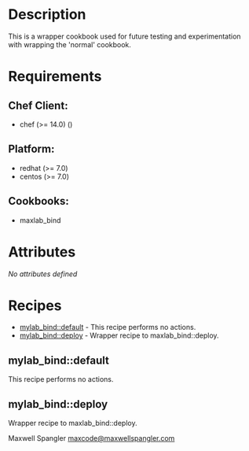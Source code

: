 # Description

This is a wrapper cookbook used for future testing and experimentation with wrapping the 'normal' cookbook.

# Requirements


## Chef Client:

* chef (>= 14.0) ()

## Platform:

* redhat (>= 7.0)
* centos (>= 7.0)

## Cookbooks:

* maxlab_bind

# Attributes

*No attributes defined*

# Recipes

* [mylab_bind::default](#mylab_binddefault) - This recipe performs no actions.
* [mylab_bind::deploy](#mylab_binddeploy) - Wrapper recipe to maxlab_bind::deploy.

## mylab_bind::default

This recipe performs no actions.

## mylab_bind::deploy

Wrapper recipe to maxlab_bind::deploy.

Maxwell Spangler maxcode@maxwellspangler.com

